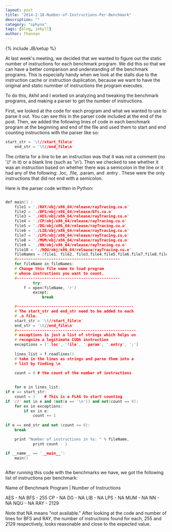 ```yaml
---
layout: post
title: "2014-2-18-Number-of-Instructions-Per-Benchmark"
description: ""
category: "sphynx"
tags: [blog, jekyll]
author: fhannan
---
```

{% include JB/setup %}

At last week's meeting, we decided that we wanted to figure out the static number of instructions for each benchmark program. We did this so that we can have a better comparison and understanding of the benchmark programs. This is especially handy when we look at the stalls due to the instruction cache or instruction duplication, because we want to have the original and static numnber of instructions the program executes.

To do this, Akhil and I worked on analyzing and tweaking the benchmark programs, and making a parser to get the number of instructions.
                                                                     
                                                                     
First, we looked at the code for each program and what we wanted to use to parse it out. You can see this in the parser code included at the end of the post. Then, we added the following lines of code in each benchmark program at the beginning and end of the file and used them to start and end counting instructions with the parser like so:

```cpp
start_str = '\t//start_file\n' 
    end_str = '\t//end_file\n'
```

The criteria for a line to be an instruction was that it was not a comment (no '//' in it) or a blank line (such as '\n'). Then we checked to see whether it was an instruction based on whether there was a semicolon in the line or it had any of the following: .loc, .file,  .param, and .entry . These were the only instructions that did not end with a semicolon.

Here is the parser code written in Python:


```cpp

def main() :
    file1 = './RAY/obj/x86_64/release/rayTracing.cu.o'
    file2 = './BFS/obj/x86_64/release/bfs.cu.o'
    file3 = './AES/obj/x86_64/release/rayTracing.cu.o'
    file4 = './CP/obj/x86_64/release/rayTracing.cu.o'
    file5 = './DG/obj/x86_64/release/rayTracing.cu.o'
    file6 = './LIB/obj/x86_64/release/rayTracing.cu.o'
    file7 = './LPS/obj/x86_64/release/rayTracing.cu.o'
    file8 = './MUM/obj/x86_64/release/rayTracing.cu.o'
    file9 = './NN/obj/x86_64/release/rayTracing.cu.o'
    file10 = './NQU/obj/x86_64/release/rayTracing.cu.o'
    fileNames = [file1, file2, file3,file4,file5,file6,file7,file8,file9,file10]
    #---------------------------------------------
    for fileName in fileNames:
    # Change this file name to load program 
    # whose instructions you want to count.
    #---------------------------------------------
            try:
        f = open(fileName, 'r')
            except: 
                break 

    #---------------------------------------------------
    # The start_str and end_str need to be added to each
    # .o file.
    start_str = '\t//start_file\n' 
    end_str = '\t//end_file\n'
    #----------------------------------------------------
    # exceptions is just a list of strings which helps us
    # recognize a legitimate CUDA instruction
    exceptions = ['.loc', 'file', '.param', '.entry', ';']
    
    lines_list = f.readlines()
    # take in the lines as strings and parse them into a
    # list by finding \n
    
    count = 0 # the count of the number of instructions
     

    for e in lines_list:
if e == start_str:
    count = 1    # This is a FLAG to start counting
if '//' not in e and (not(e == '\n')) and not(count == 0):
    for ex in exceptions:
        if ex in e:
            count += 1
        
if e == end_str and not (count == 0):
    break

    print "Number of instructions in %s: " % fileName,
            print count - 1

if __name__ == '__main__':
    main()
 
```


After running this code with the benchmarks we have, we got the following list of instructions per benchmark:


Name of Benchmark Program | Number of Instructions

AES - NA
BFS - 255
CP - NA
DG - NA
LIB - NA
LPS - NA
MUM - NA
NN - NA
NQU - NA
RAY - 2129


Note that NA means "not available." After looking at the code and number of lines for BFS and RAY, the number of instructions found for each, 255 and 2129 respectively, looks reasonable and close to the expected value.
